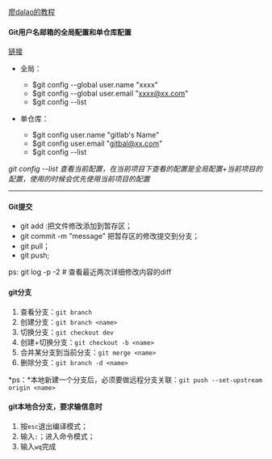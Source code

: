 [廖dalao的教程](https://www.liaoxuefeng.com/wiki/0013739516305929606dd18361248578c67b8067c8c017b000)

#### Git用户名邮箱的全局配置和单仓库配置
[链接](http://blog.csdn.net/u011535508/article/details/53056976)

- 全局：
    - $git config --global user.name "xxxx"
    - $git config --global user.email "xxxx@xx.com"
    - $git config --list

- 单仓库：
    - $git config user.name "gitlab's Name"
    - $git config user.email "gitbal@xx.com"
    - $git config --list

*git config --list 查看当前配置，在当前项目下查看的配置是全局配置+当前项目的配置，使用的时候会优先使用当前项目的配置*

---

#### Git提交

- git add :把文件修改添加到暂存区；
- git commit -m "message" 把暂存区的修改提交到分支；
- git pull；
- git push;

ps: git log -p -2 # 查看最近两次详细修改内容的diff


#### git分支
1. 查看分支：`git branch`
2. 创建分支：`git branch <name>`
3. 切换分支：`git checkout dev`
4. 创建+切换分支：`git checkout -b <name>`
5. 合并某分支到当前分支：`git merge <name>`
6. 删除分支：`git branch -d <name>`

*ps：*本地新建一个分支后，必须要做远程分支关联：`git push --set-upstream origin <name>`

#### git本地合分支，要求输信息时
1. 按`esc`退出编译模式；
2. 输入`:`；进入命令模式；
3. 输入`wq`完成